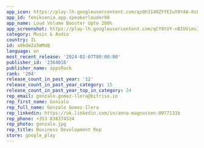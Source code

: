 ```yaml
---
app_icon: https://play-lh.googleusercontent.com/qzQh3I40ZYfEIuY0Y4A-8sFJ20RDRCSv-nso9QOo-EUF3zMqUA-CC_0juTsg5fILeI8
app_id: feniksenia.app.speakerlouder90
app_name: Loud Volume Booster Upto 200%
app_screenshot: https://play-lh.googleusercontent.com/qCY0tVY-nBIUVims3HqQb0WB9PiwWjkqn1DcLeCWMLPtn2lDh4FtSQWk_evSGlW-_Q
category: Music & Audio
country: IL
id: a0kOmZa5WMUB
language: en
most_recent_release: '2024-02-07T00:00:00'
publisher_id: '2364016'
publisher_name: appsRock
rank: '204'
release_count_in_past_year: '12'
release_count_in_past_year_category: 15
release_count_in_past_year_top_in_category: 24
rep_email: gonzalo.gomez-llera@bitrise.io
rep_first_name: Gonzalo
rep_full_name: Gonzalo Gomez-Ilera
rep_linkedin: https://uk.linkedin.com/in/anna-magnussen-0977131b
rep_phone: +353 838374524
rep_photo: gonzalo.jpg
rep_title: Business Development Rep
store: google_play
---
```


